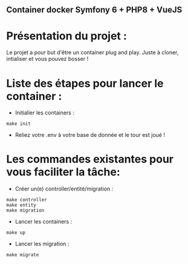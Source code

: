 ## Container docker Symfony 6 + PHP8 + VueJS

# Présentation du projet : 
Le projet a pour but d'être un container plug and play. Juste à cloner, intialiser et vous pouvez bosser !

# Liste des étapes pour lancer le container : 

- Initialier les containers :
```
make init
```
- Reliez votre .env à votre base de donnée et le tour est joué ! 


# Les commandes existantes pour vous faciliter la tâche: 
- Créer un(e) controller/entité/migration  : 
``` 
make controller
make entity
make migration
```
- Lancer les containers : 
```
make up
```
- Lancer les migration : 
```
make migrate
```
